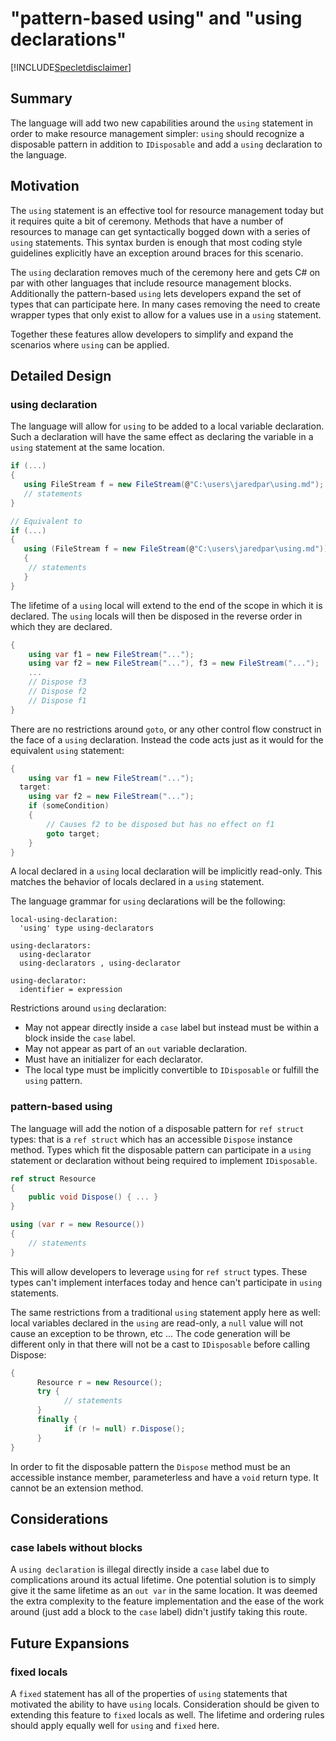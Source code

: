 # "pattern-based using" and "using declarations"

[!INCLUDE[Specletdisclaimer](../../docs-includes/speclet-disclaimer.md)]

## Summary

The language will add two new capabilities around the `using` statement in order to make resource
management simpler: `using` should recognize a disposable pattern in addition to `IDisposable` and add a `using`
declaration to the language.

## Motivation

The `using` statement is an effective tool for resource management today but it requires quite a 
bit of ceremony. Methods that have a number of resources to manage can get syntactically bogged 
down with a series of `using` statements. This syntax burden is enough that most coding style 
guidelines explicitly have an exception around braces for this scenario. 

The `using` declaration removes much of the ceremony here and gets C# on par with other languages
that include resource management blocks. Additionally the pattern-based `using` lets developers expand
the set of types that can participate here. In many cases removing the need to create wrapper types 
that only exist to allow for a values use in a `using` statement. 

Together these features allow developers to simplify and expand the scenarios where `using` can
be applied.

## Detailed Design 

### using declaration

The language will allow for `using` to be added to a local variable declaration. Such a declaration
will have the same effect as declaring the variable in a `using` statement at the same location.

```csharp
if (...) 
{ 
   using FileStream f = new FileStream(@"C:\users\jaredpar\using.md");
   // statements
}

// Equivalent to 
if (...) 
{ 
   using (FileStream f = new FileStream(@"C:\users\jaredpar\using.md")) 
   {
    // statements
   }
}
```

The lifetime of a `using` local will extend to the end of the scope in which it is declared. The 
`using` locals will then be disposed in the reverse order in which they are declared. 

```csharp
{ 
    using var f1 = new FileStream("...");
    using var f2 = new FileStream("..."), f3 = new FileStream("...");
    ...
    // Dispose f3
    // Dispose f2 
    // Dispose f1
}
```

There are no restrictions around `goto`, or any other control flow construct in the face of 
a `using` declaration. Instead the code acts just as it would for the equivalent `using` statement:

```csharp
{
    using var f1 = new FileStream("...");
  target:
    using var f2 = new FileStream("...");
    if (someCondition) 
    {
        // Causes f2 to be disposed but has no effect on f1
        goto target;
    }
}
```

A local declared in a `using` local declaration will be implicitly read-only. This matches the 
behavior of locals declared in a `using` statement. 

The language grammar for `using` declarations will be the following:

```antlr
local-using-declaration:
  'using' type using-declarators

using-declarators:
  using-declarator
  using-declarators , using-declarator
  
using-declarator:
  identifier = expression
```

Restrictions around `using` declaration:

- May not appear directly inside a `case` label but instead must be within a block inside the
 `case` label.
- May not appear as part of an `out` variable declaration. 
- Must have an initializer for each declarator.
- The local type must be implicitly convertible to `IDisposable` or fulfill the `using` pattern.

### pattern-based using

The language will add the notion of a disposable pattern for `ref struct` types: that is a `ref struct` which has an accessible 
`Dispose` instance method. Types which fit the disposable pattern can participate in a `using` 
statement or declaration without being required to implement `IDisposable`. 

```csharp
ref struct Resource
{ 
    public void Dispose() { ... }
}

using (var r = new Resource())
{
    // statements
}
```

This will allow developers to leverage `using` for `ref struct` types. These types can't implement interfaces today and hence can't participate in `using`
statements.

The same restrictions from a traditional `using` statement apply here as well: local variables 
declared in the `using` are read-only, a `null` value will not cause an exception to be thrown, 
etc ... The code generation will be different only in that there will not be a cast to 
`IDisposable` before calling Dispose:

```csharp
{
	  Resource r = new Resource();
	  try {
		    // statements
	  }
	  finally {
		    if (r != null) r.Dispose();
	  }
}
```

In order to fit the disposable pattern the `Dispose` method must be an accessible instance member, parameterless and have 
a `void` return type. It cannot be an extension method.

## Considerations

### case labels without blocks

A `using declaration` is illegal directly inside a `case` label due to complications around its 
actual lifetime. One potential solution is to simply give it the same lifetime as an `out var` 
in the same location. It was deemed the extra complexity to the feature implementation and the 
ease of the work around (just add a block to the `case` label) didn't justify taking this route.

## Future Expansions

### fixed locals

A `fixed` statement has all of the properties of `using` statements that motivated the ability
to have `using` locals. Consideration should be given to extending this feature to `fixed` locals
as well. The lifetime and ordering rules should apply equally well for `using` and `fixed` here.
